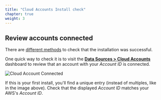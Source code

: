 ```yaml
---
title: "Cloud Accounts Install check"
chapter: true
weight: 3
---
```


## Review accounts connected

There are [different methods](https://docs.sysdig.com/en/docs/installation/sysdig-secure/connect-cloud-accounts/aws/#validate) to check that the installation was successful. 

One quick way to check it is to visit the [**Data Sources > Cloud Accounts**](https://secure.sysdig.com/#/data-sources/cloud-accounts)
dashboard to review that an account with your *Account ID* is connected.

![Cloud Account Connected](/images/1-installation/cloudaccountsconnected.png)

If this is your first install, you'll find a unique entry
(instead of multiples, like in the image above).
Check that the displayed *Account ID* matches your AWS's *Account ID*.